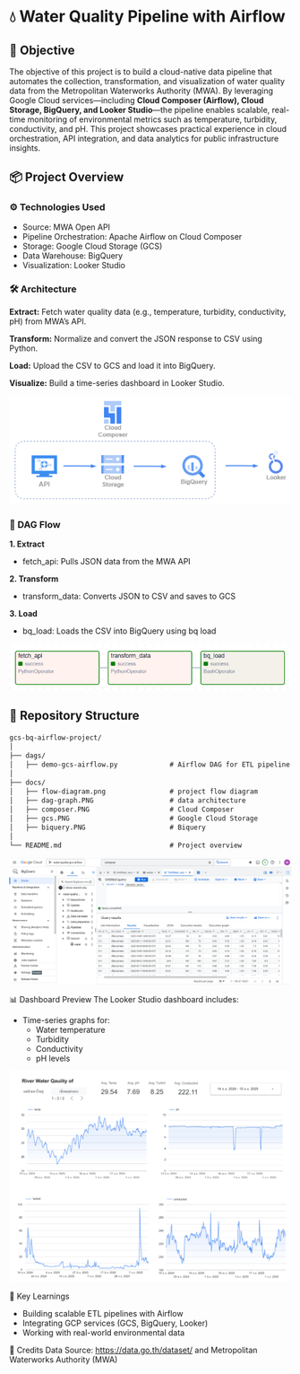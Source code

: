 # 💧 Water Quality Pipeline with Airflow

## 🎯 Objective
The objective of this project is to build a cloud-native data pipeline that automates the collection, transformation, and visualization of water quality data from the Metropolitan Waterworks Authority (MWA). By leveraging Google Cloud services—including **Cloud Composer (Airflow), Cloud Storage, BigQuery, and Looker Studio**—the pipeline enables scalable, real-time monitoring of environmental metrics such as temperature, turbidity, conductivity, and pH. This project showcases practical experience in cloud orchestration, API integration, and data analytics for public infrastructure insights.


## 📦 Project Overview

### ⚙️ Technologies Used
- Source: MWA Open API
- Pipeline Orchestration: Apache Airflow on Cloud Composer
- Storage: Google Cloud Storage (GCS)
- Data Warehouse: BigQuery
- Visualization: Looker Studio

### 🛠️ Architecture
**Extract:** Fetch water quality data (e.g., temperature, turbidity, conductivity, pH) from MWA’s API.

**Transform:** Normalize and convert the JSON response to CSV using Python.

**Load:** Upload the CSV to GCS and load it into BigQuery.

**Visualize:** Build a time-series dashboard in Looker Studio.    

![flow-diagram](docs/flow-diagram.png)

### 🔁 DAG Flow
**1.  Extract**
+ fetch_api: Pulls JSON data from the MWA API

**2.  Transform**
+ transform_data: Converts JSON to CSV and saves to GCS

**3.  Load**
+ bq_load: Loads the CSV into BigQuery using bq load 

![dag](docs/dag-graph.PNG)

## 📂 Repository Structure
```
gcs-bq-airflow-project/
│
├── dags/                          
│   ├── demo-gcs-airflow.py             # Airflow DAG for ETL pipeline
│ 
├── docs/         
│   ├── flow-diagram.png                # project flow diagram                      
│   ├── dag-graph.PNG                   # data architecture
│   ├── composer.PNG                    # Cloud Composer
│   ├── gcs.PNG                         # Google Cloud Storage
│   ├── biquery.PNG                     # Biquery
│   
└── README.md                           # Project overview
```
![biquery](docs/biquery.PNG)

📊 Dashboard Preview
The Looker Studio dashboard includes:
+ Time-series graphs for:
    - Water temperature
    - Turbidity
    - Conductivity
    - pH levels

![dashboard](docs/water_qaulity_dashboard.PNG)

📌 Key Learnings
- Building scalable ETL pipelines with Airflow
- Integrating GCP services (GCS, BigQuery, Looker)
- Working with real-world environmental data

📎 Credits
Data Source: https://data.go.th/dataset/ and Metropolitan Waterworks Authority (MWA)
